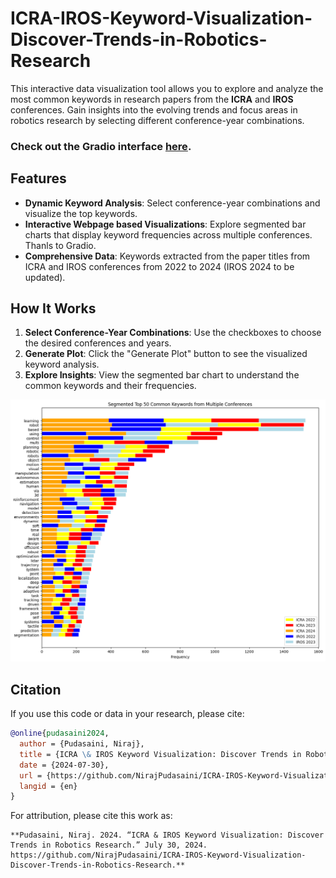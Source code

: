 # ICRA-IROS-Keyword-Visualization-Discover-Trends-in-Robotics-Research
 This interactive data visualization tool allows you to explore and analyze the most common keywords in research papers from the **ICRA** and **IROS** conferences. Gain insights into the evolving trends and focus areas in robotics research by selecting different conference-year combinations.
 
### Check out the Gradio interface [here](https://huggingface.co/spaces/NirajPudasaini/Robotics-Research-Keyword-Visualization-ICRA-and-IROS).


## Features

- **Dynamic Keyword Analysis**: Select conference-year combinations and visualize the top keywords.
- **Interactive Webpage based Visualizations**: Explore segmented bar charts that display keyword frequencies across multiple conferences. Thanls to Gradio. 
- **Comprehensive Data**: Keywords extracted from the paper titles from ICRA and IROS conferences from 2022 to 2024 (IROS 2024 to be updated).

## How It Works 

1. **Select Conference-Year Combinations**: Use the checkboxes to choose the desired conferences and years.
2. **Generate Plot**: Click the "Generate Plot" button to see the visualized keyword analysis.
3. **Explore Insights**: View the segmented bar chart to understand the common keywords and their frequencies.

![ICRA 2022-20224 and IROS 2022-2023](icra24_iros23_kw.png)

## Citation

If you use this code or data in your research, please cite:

```bibtex
@online{pudasaini2024,
  author = {Pudasaini, Niraj},
  title = {ICRA \& IROS Keyword Visualization: Discover Trends in Robotics Research Discover Trends in Robotics Research},
  date = {2024-07-30},
  url = {https://github.com/NirajPudasaini/ICRA-IROS-Keyword-Visualization-Discover-Trends-in-Robotics-Research},
  langid = {en}
}
```

For attribution, please cite this work as:
```
**Pudasaini, Niraj. 2024. “ICRA & IROS Keyword Visualization: Discover Trends in Robotics Research.” July 30, 2024. https://github.com/NirajPudasaini/ICRA-IROS-Keyword-Visualization-Discover-Trends-in-Robotics-Research.**
```
